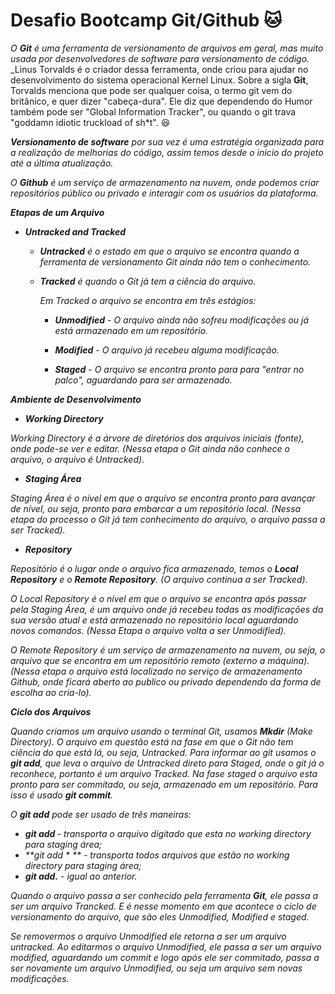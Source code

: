 # Desafio Bootcamp Git/Github :cat:



_O **Git** é uma ferramenta de versionamento de arquivos em geral, mas muito usada por desenvolvedores de software para versionamento de código._ _Linus Torvalds é o criador dessa ferramenta, onde criou para ajudar no desenvolvimento do sistema operacional Kernel Linux. Sobre a sigla **Git**, Torvalds menciona que pode ser qualquer coisa, o termo git vem do britânico, e quer dizer "cabeça-dura". Ele diz que dependendo do Humor também pode ser "Global Information Tracker", ou quando o git trava "goddamn idiotic truckload of sh*t". :laughing:

_**Versionamento de software** por sua vez é uma estratégia organizada para a realização de melhorias do código, assim temos desde o início do projeto até a última atualização._

_O **Github** é um serviço de armazenamento na nuvem, onde podemos criar repositórios público ou privado e interagir com os usuários da plataforma._



_**Etapas de um Arquivo**_

- _**Untracked and Tracked**_

  - _**Untracked** é o estado em que o arquivo se encontra quando a ferramenta de versionamento Git ainda não tem o conhecimento._

  - _**Tracked** é quando o Git já tem a ciência do arquivo._

    _Em Tracked o arquivo se encontra em três estágios:_

    - _**Unmodified**_ - _O arquivo ainda não sofreu modificações ou já está armazenado em um repositório._

    - _**Modified**_ - _O arquivo já recebeu alguma modificação._

    - _**Staged**_ - _O arquivo se encontra pronto para para "entrar no palco", aguardando para ser armazenado._

      

_**Ambiente de Desenvolvimento**_

- _**Working Directory**_

 _Working Directory  é  a árvore de diretórios dos arquivos iniciais (fonte), onde pode-se ver e editar. (Nessa etapa o Git ainda não conhece o arquivo, o arquivo é Untracked)_.

- **_Staging Área_**

_Staging Área é o nível em que o arquivo se encontra pronto para avançar de nível, ou seja, pronto para embarcar a um repositório local. (Nessa etapa do processo o Git já tem conhecimento do arquivo, o arquivo passa a ser Tracked)._

- _**Repository**_

_Repositório é o lugar onde o arquivo fica armazenado, temos o **Local Repository** e o **Remote Repository**. (O arquivo continua a ser Tracked)._

_O Local Repository é o nível em que o arquivo se encontra após passar pela Staging Área, é um arquivo onde já recebeu todas as modificações da sua versão atual e está armazenado no repositório local aguardando novos comandos. (Nessa Etapa o arquivo volta a ser Unmodified)._

_O Remote Repository é um serviço de armazenamento na nuvem, ou seja, o arquivo que se encontra em um repositório remoto (externo a máquina). (Nessa etapa o arquivo está localizado no serviço de armazenamento Github, onde ficará aberto ao publico ou privado dependendo da forma de escolha ao cria-lo)._



_**Ciclo dos Arquivos**_

_Quando criamos um arquivo usando o terminal Git, usamos **Mkdir** (Make Directory). O arquivo em questão está na fase em que o Git não tem ciência do que está lá, ou seja, Untracked. Para informar ao git usamos o **git add**, que leva o arquivo de Untracked direto para Staged, onde o git já o reconhece, portanto é um arquivo Tracked. Na fase staged o arquivo esta pronto para ser commitado, ou seja, armazenado em um repositório. Para isso é usado **git commit**._

_O **git add** pode ser usado de três maneiras:_

- _**git add <nome do arquivo>**  - transporta o arquivo digitado que esta no working directory para staging área;_
- _**git add * ** - transporta todos arquivos que estão no working directory para staging área;_
- _**git add.** - igual ao anterior._



_Quando o arquivo passa a ser conhecido pela ferramenta **Git**, ele passa a ser um arquivo Trancked. E é nesse momento em que acontece o ciclo de versionamento do arquivo, que são eles Unmodified, Modified e staged._

_Se removermos o arquivo Unmodified ele retorna a ser um arquivo untracked. Ao editarmos o arquivo Unmodified, ele passa a ser um arquivo modified, aguardando um commit e logo após ele ser commitado, passa a ser novamente um arquivo Unmodified, ou seja um arquivo sem novas modificações._

​                             



​                                                                                      

​                                                                                                     

​                                                           



​                                                                             
